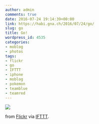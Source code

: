 ```yaml
---
author: admin
comments: true
date: 2016-07-24 19:14:39+00:00
link: https://habi.gna.ch/2016/07/24/go/
slug: go
title: Go!
wordpress_id: 4535
categories:
- moblog
- photos
tags:
- flickr
- go
- IFTTT
- iphone
- moblog
- pokemon
- teamblue
- teamred
---
```


![](http://ift.tt/2a6JbzM)  

  

from [Flickr](http://flic.kr/p/K2curs) via [IFTTT](http://ift.tt/1c4nCfM).
